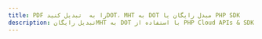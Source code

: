 ---title: PDF را به  تبدیل کنیدDOT، MHT به DOT مبدل رایگان یا PHP SDKdescription: تبدیل رایگانMHT به DOT با استفاده از PHP Cloud APIs & SDK همچنین اسناد PDF را در Cloud ایجاد، ویرایش و رندر کنید.---